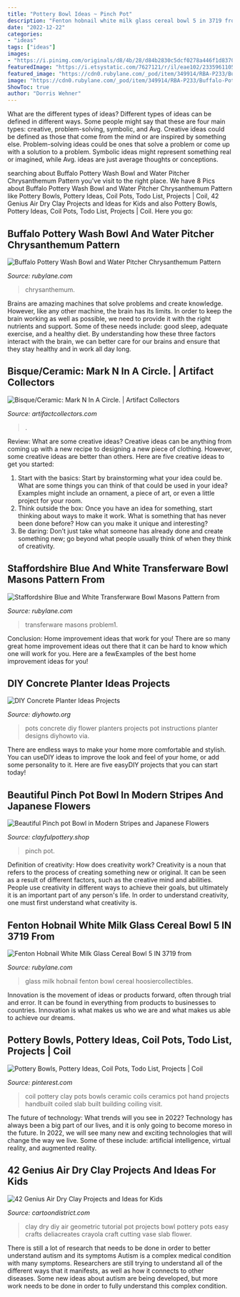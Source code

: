 ```yaml
---
title: "Pottery Bowl Ideas ~ Pinch Pot"
description: "Fenton hobnail white milk glass cereal bowl 5 in 3719 from"
date: "2022-12-22"
categories:
- "ideas"
tags: ["ideas"]
images:
- "https://i.pinimg.com/originals/d8/4b/28/d84b2830c5dcf0278a446f1d8370db01.jpg"
featuredImage: "https://i.etsystatic.com/7627121/r/il/eae102/2335961105/il_fullxfull.2335961105_c4am.jpg"
featured_image: "https://cdn0.rubylane.com/_pod/item/349914/RBA-P233/Buffalo-Pottery-Wash-Bowl-Water-Pitcher-pic-1-2048-67-f.jpg"
image: "https://cdn0.rubylane.com/_pod/item/349914/RBA-P233/Buffalo-Pottery-Wash-Bowl-Water-Pitcher-pic-1-2048-67-f.jpg"
ShowToc: true
author: "Dorris Wehner"
---
```



What are the different types of ideas?
Different types of ideas can be defined in different ways. Some people might say that these are four main types: creative, problem-solving, symbolic, and Avg.
Creative ideas could be defined as those that come from the mind or are inspired by something else. Problem-solving ideas could be ones that solve a problem or come up with a solution to a problem. Symbolic ideas might represent something real or imagined, while Avg. ideas are just average thoughts or conceptions.

	

		
searching about Buffalo Pottery Wash Bowl and Water Pitcher Chrysanthemum Pattern you've visit to the right place. We have 8 Pics about Buffalo Pottery Wash Bowl and Water Pitcher Chrysanthemum Pattern like Pottery Bowls, Pottery Ideas, Coil Pots, Todo List, Projects | Coil, 42 Genius Air Dry Clay Projects and Ideas for Kids and also Pottery Bowls, Pottery Ideas, Coil Pots, Todo List, Projects | Coil. Here you go:
		
    
## Buffalo Pottery Wash Bowl And Water Pitcher Chrysanthemum Pattern

<img loading=lazy src="https://cdn0.rubylane.com/_pod/item/349914/RBA-P233/Buffalo-Pottery-Wash-Bowl-Water-Pitcher-pic-1-2048-67-f.jpg" onerror="this.onerror=null;this.src='https://tse2.mm.bing.net/th?id=OIP.5YD-ohAqw5uX7-HC3o7dwQHaHa&amp;pid=15.1';" alt="Buffalo Pottery Wash Bowl and Water Pitcher Chrysanthemum Pattern">

_Source: rubylane.com_

>chrysanthemum. 

	

Brains are amazing machines that solve problems and create knowledge. However, like any other machine, the brain has its limits. In order to keep the brain working as well as possible, we need to provide it with the right nutrients and support. Some of these needs include: good sleep, adequate exercise, and a healthy diet. By understanding how these three factors interact with the brain, we can better care for our brains and ensure that they stay healthy and in work all day long.

    
## Bisque/Ceramic: Mark N In A Circle. | Artifact Collectors

<img loading=lazy src="https://d29jd5m3t61t9.cloudfront.net/artifactcollectors.com/images/fbfiles/images/625w/E4D964F6-4525-4837-8DC0-23FC88A83EFA-3979ke1cun_v_1548713545.jpeg" onerror="this.onerror=null;this.src='https://tse3.mm.bing.net/th?id=OIP.2mkhLriQcieCG1ag6NM8BgHaJ3&amp;pid=15.1';" alt="Bisque/Ceramic: Mark N In A Circle. | Artifact Collectors">

_Source: artifactcollectors.com_

>. 

	

Review: What are some creative ideas?
Creative ideas can be anything from coming up with a new recipe to designing a new piece of clothing. However, some creative ideas are better than others. Here are five creative ideas to get you started: 
1. Start with the basics: Start by brainstorming what your idea could be. What are some things you can think of that could be used in your idea? Examples might include an ornament, a piece of art, or even a little project for your room. 
2. Think outside the box: Once you have an idea for something, start thinking about ways to make it work. What is something that has never been done before? How can you make it unique and interesting? 
3. Be daring: Don’t just take what someone has already done and create something new; go beyond what people usually think of when they think of creativity.

    
## Staffordshire Blue And White Transferware Bowl Masons Pattern From

<img loading=lazy src="https://cdn0.rubylane.com/shops/problem1/570x236531.1L.jpg" onerror="this.onerror=null;this.src='https://tse3.mm.bing.net/th?id=OIP.MqrQyrcvkxeiYy2Ezk7aswHaFj&amp;pid=15.1';" alt="Staffordshire Blue and White Transferware Bowl Masons Pattern from">

_Source: rubylane.com_

>transferware masons problem1. 

	

Conclusion: Home improvement ideas that work for you!
There are so many great home improvement ideas out there that it can be hard to know which one will work for you. Here are a fewExamples of the best home improvement ideas for you!

    
## DIY Concrete Planter Ideas Projects

<img loading=lazy src="http://www.diyhowto.org/wp-content/uploads/Concrete-Flower-Pots-Concrete-Plante-DIY-Ideas-Projects-DIYHowto.jpg" onerror="this.onerror=null;this.src='https://tse1.mm.bing.net/th?id=OIP.qPFbeQpyVH2Z9hVvd88VYAHaJ8&amp;pid=15.1';" alt="DIY Concrete Planter Ideas Projects">

_Source: diyhowto.org_

>pots concrete diy flower planters projects pot instructions planter designs diyhowto via. 

	

There are endless ways to make your home more comfortable and stylish. You can useDIY ideas to improve the look and feel of your home, or add some personality to it. Here are five easyDIY projects that you can start today!

    
## Beautiful Pinch Pot Bowl In Modern Stripes And Japanese Flowers

<img loading=lazy src="https://i.etsystatic.com/7627121/r/il/eae102/2335961105/il_fullxfull.2335961105_c4am.jpg" onerror="this.onerror=null;this.src='https://tse1.mm.bing.net/th?id=OIP.nHMRa8Mr09p6j_mG3f9aQAHaIU&amp;pid=15.1';" alt="Beautiful Pinch pot Bowl in Modern Stripes and Japanese Flowers">

_Source: clayfulpottery.shop_

>pinch pot. 

	

Definition of creativity: How does creativity work?
Creativity is a noun that refers to the process of creating something new or original. It can be seen as a result of different factors, such as the creative mind and abilities. People use creativity in different ways to achieve their goals, but ultimately it is an important part of any person's life. In order to understand creativity, one must first understand what creativity is.

    
## Fenton Hobnail White Milk Glass Cereal Bowl 5 IN 3719 From

<img loading=lazy src="https://cdn0.rubylane.com/shops/hoosiercollectibles/17281.1L.jpg" onerror="this.onerror=null;this.src='https://tse2.mm.bing.net/th?id=OIP.NBtCrtZ88nlIk5KTsyPOoQHaHa&amp;pid=15.1';" alt="Fenton Hobnail White Milk Glass Cereal Bowl 5 IN 3719 from">

_Source: rubylane.com_

>glass milk hobnail fenton bowl cereal hoosiercollectibles. 

	

Innovation is the movement of ideas or products forward, often through trial and error. It can be found in everything from products to businesses to countries. Innovation is what makes us who we are and what makes us able to achieve our dreams.

    
## Pottery Bowls, Pottery Ideas, Coil Pots, Todo List, Projects | Coil

<img loading=lazy src="https://i.pinimg.com/originals/d8/4b/28/d84b2830c5dcf0278a446f1d8370db01.jpg" onerror="this.onerror=null;this.src='https://tse1.mm.bing.net/th?id=OIP.j9XRmvn4lYq9744u72acBQHaJ4&amp;pid=15.1';" alt="Pottery Bowls, Pottery Ideas, Coil Pots, Todo List, Projects | Coil">

_Source: pinterest.com_

>coil pottery clay pots bowls ceramic coils ceramics pot hand projects handbuilt coiled slab built building coiling visit. 

	

The future of technology: What trends will you see in 2022?
Technology has always been a big part of our lives, and it is only going to become moreso in the future. In 2022, we will see many new and exciting technologies that will change the way we live. Some of these include: artificial intelligence, virtual reality, and augmented reality.

    
## 42 Genius Air Dry Clay Projects And Ideas For Kids

<img loading=lazy src="http://www.cartoondistrict.com/wp-content/uploads/2017/07/Air-Dry-Clay-Projects-and-Ideas-for-Kids17.jpg" onerror="this.onerror=null;this.src='https://tse2.mm.bing.net/th?id=OIP.JgXesDwCmX0b6a5TA00RVQHaMV&amp;pid=15.1';" alt="42 Genius Air Dry Clay Projects and Ideas for Kids">

_Source: cartoondistrict.com_

>clay dry diy air geometric tutorial pot projects bowl pottery pots easy crafts deliacreates crayola craft cutting vase slab flower. 

	

There is still a lot of research that needs to be done in order to better understand autism and its symptoms
Autism is a complex medical condition with many symptoms. Researchers are still trying to understand all of the different ways that it manifests, as well as how it connects to other diseases. Some new ideas about autism are being developed, but more work needs to be done in order to fully understand this complex condition.

